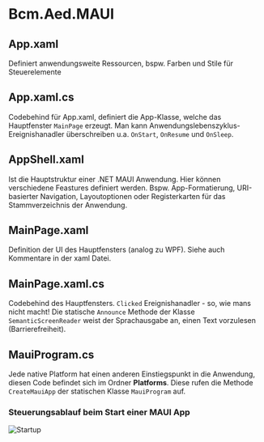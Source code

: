 # Bcm.Aed.MAUI

## App.xaml
Definiert anwendungsweite Ressourcen, bspw. Farben und Stile für Steuerelemente

## App.xaml.cs
Codebehind für App.xaml, definiert die App-Klasse, welche das Hauptfenster `MainPage` erzeugt. Man kann Anwendungslebenszyklus-Ereignishanadler überschreiben u.a. `OnStart`, `OnResume` und `OnSleep`.

## AppShell.xaml
Ist die Hauptstruktur einer .NET MAUI Anwendung. Hier können verschiedene Feastures definiert werden. Bspw. App-Formatierung, URI-basierter Navigation, Layoutoptionen oder Registerkarten für das Stammverzeichnis der Anwendung.

## MainPage.xaml
Definition der UI des Hauptfensters (analog zu WPF). Siehe auch Kommentare in der xaml Datei.

## MainPage.xaml.cs
Codebehind des Hauptfensters. `Clicked` Ereignishanadler - so, wie mans nicht macht!
Die statische `Announce` Methode der Klasse `SemanticScreenReader` weist der Sprachausgabe an, einen Text vorzulesen (Barrierefreiheit).

## MauiProgram.cs
Jede native Platform hat einen anderen Einstiegspunkt in die Anwendung, diesen Code befindet sich im Ordner **Platforms**. Diese rufen die Methode `CreateMauiApp` der statischen Klasse `MauiProgram` auf.
### Steuerungsablauf beim Start einer MAUI App
![Startup](https://learn.microsoft.com/de-de/training/dot-net-maui/build-mobile-and-desktop-apps/media/3-startup-flow.png "Startup")
